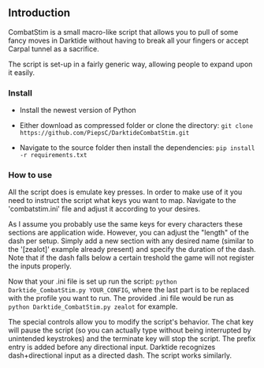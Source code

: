 ## Introduction

CombatStim is a small macro-like script that allows you to pull of some fancy moves in Darktide without having to break all your fingers or accept Carpal tunnel as a sacrifice.

The script is set-up in a fairly generic way, allowing people to expand upon it easily.

### Install

- Install the newest version of Python

- Either download as compressed folder or clone the directory: ``git clone https://github.com/PiepsC/DarktideCombatStim.git``

- Navigate to the source folder then install the dependencies: ``pip install -r requirements.txt``

### How to use

All the script does is emulate key presses. In order to make use of it you need to instruct the script what keys you want to map. Navigate to the 'combatstim.ini' file and adjust it according to your desires.

As I assume you probably use the same keys for every characters these sections are application wide. However, you can adjust the "length" of the dash per setup. Simply add a new section with any desired name (similar to the '[zealot]' example already present) and specify the duration of the dash. Note that if the dash falls below a certain treshold the game will not register the inputs properly.

Now that your .ini file is set up run the script: ```python Darktide_CombatStim.py YOUR_CONFIG```, where the last part is to be replaced with the profile you want to run. The provided .ini file would be run as ```python Darktide_CombatStim.py zealot``` for example.

The special controls allow you to modify the script's behavior. The chat key will pause the script (so you can actually type without being interrupted by unintended keystrokes) and the terminate key will stop the script. The prefix entry is added before any directional input. Darktide recognizes dash+directional input as a directed dash. The script works similarly.
